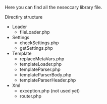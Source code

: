 Here you can find all the neseccary library file.

Directiry structure

- Loader
  - fileLoader.php
- Settings
  - checkSettings.php
  - getSettings.php
- Template
  - replaceMetaVars.php
  - templateLoader.php
  - templateParser.php
  - templateParserBody.php
  - templateParserHeader.php
- Xml
  - exception.php (not used yet)
  - router.php